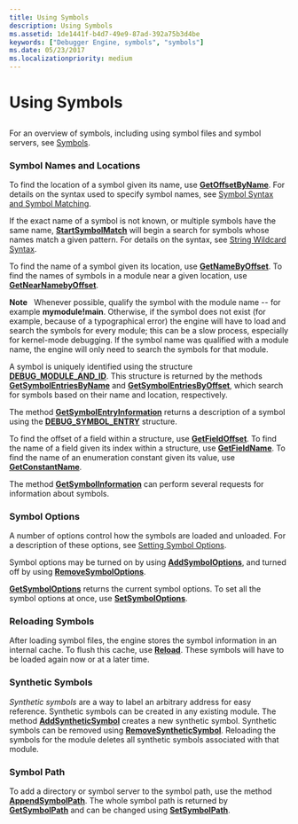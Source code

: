 ```yaml
---
title: Using Symbols
description: Using Symbols
ms.assetid: 1de1441f-b4d7-49e9-87ad-392a75b3d4be
keywords: ["Debugger Engine, symbols", "symbols"]
ms.date: 05/23/2017
ms.localizationpriority: medium
---
```


# Using Symbols


## <span id="ddk_symbols_dbx"></span><span id="DDK_SYMBOLS_DBX"></span>


For an overview of symbols, including using symbol files and symbol servers, see [Symbols](symbols.md).

### <span id="symbol_names_and_locations"></span><span id="SYMBOL_NAMES_AND_LOCATIONS"></span>Symbol Names and Locations

To find the location of a symbol given its name, use [**GetOffsetByName**](https://docs.microsoft.com/windows-hardware/drivers/ddi/content/dbgeng/nf-dbgeng-idebugsymbols3-getoffsetbyname). For details on the syntax used to specify symbol names, see [Symbol Syntax and Symbol Matching](symbol-syntax-and-symbol-matching.md).

If the exact name of a symbol is not known, or multiple symbols have the same name, [**StartSymbolMatch**](https://docs.microsoft.com/windows-hardware/drivers/ddi/content/dbgeng/nf-dbgeng-idebugsymbols3-startsymbolmatch) will begin a search for symbols whose names match a given pattern. For details on the syntax, see [String Wildcard Syntax](string-wildcard-syntax.md).

To find the name of a symbol given its location, use [**GetNameByOffset**](https://docs.microsoft.com/windows-hardware/drivers/ddi/content/dbgeng/nf-dbgeng-idebugsymbols3-getnamebyoffset). To find the names of symbols in a module near a given location, use [**GetNearNamebyOffset**](https://docs.microsoft.com/windows-hardware/drivers/ddi/content/dbgeng/nf-dbgeng-idebugsymbols3-getnearnamebyoffset).

**Note**   Whenever possible, qualify the symbol with the module name -- for example **mymodule!main**. Otherwise, if the symbol does not exist (for example, because of a typographical error) the engine will have to load and search the symbols for every module; this can be a slow process, especially for kernel-mode debugging. If the symbol name was qualified with a module name, the engine will only need to search the symbols for that module.

 

A symbol is uniquely identified using the structure [**DEBUG\_MODULE\_AND\_ID**](https://docs.microsoft.com/windows-hardware/drivers/ddi/content/dbgeng/ns-dbgeng-_debug_module_and_id). This structure is returned by the methods [**GetSymbolEntriesByName**](https://docs.microsoft.com/windows-hardware/drivers/ddi/content/dbgeng/nf-dbgeng-idebugsymbols3-getsymbolentriesbyname) and [**GetSymbolEntriesByOffset**](https://docs.microsoft.com/windows-hardware/drivers/ddi/content/dbgeng/nf-dbgeng-idebugsymbols3-getsymbolentriesbyoffset), which search for symbols based on their name and location, respectively.

The method [**GetSymbolEntryInformation**](https://docs.microsoft.com/windows-hardware/drivers/ddi/content/dbgeng/nf-dbgeng-idebugsymbols3-getsymbolentryinformation) returns a description of a symbol using the [**DEBUG\_SYMBOL\_ENTRY**](https://docs.microsoft.com/windows-hardware/drivers/ddi/content/dbgeng/ns-dbgeng-_debug_symbol_entry) structure.

To find the offset of a field within a structure, use [**GetFieldOffset**](https://docs.microsoft.com/windows-hardware/drivers/ddi/content/dbgeng/nf-dbgeng-idebugsymbols-getfieldoffset). To find the name of a field given its index within a structure, use [**GetFieldName**](https://docs.microsoft.com/windows-hardware/drivers/ddi/content/dbgeng/nf-dbgeng-idebugsymbols3-getfieldname). To find the name of an enumeration constant given its value, use [**GetConstantName**](https://docs.microsoft.com/windows-hardware/drivers/ddi/content/dbgeng/nf-dbgeng-idebugsymbols3-getconstantname).

The method [**GetSymbolInformation**](https://docs.microsoft.com/windows-hardware/drivers/ddi/content/dbgeng/nf-dbgeng-idebugadvanced3-getsymbolinformation) can perform several requests for information about symbols.

### <span id="symbol_options"></span><span id="SYMBOL_OPTIONS"></span>Symbol Options

A number of options control how the symbols are loaded and unloaded. For a description of these options, see [Setting Symbol Options](symbol-options.md).

Symbol options may be turned on by using [**AddSymbolOptions**](https://docs.microsoft.com/windows-hardware/drivers/ddi/content/dbgeng/nf-dbgeng-idebugsymbols3-addsymboloptions), and turned off by using [**RemoveSymbolOptions**](https://docs.microsoft.com/windows-hardware/drivers/ddi/content/dbgeng/nf-dbgeng-idebugsymbols3-removesymboloptions).

[**GetSymbolOptions**](https://docs.microsoft.com/windows-hardware/drivers/ddi/content/dbgeng/nf-dbgeng-idebugsymbols3-getsymboloptions) returns the current symbol options. To set all the symbol options at once, use [**SetSymbolOptions**](https://docs.microsoft.com/windows-hardware/drivers/ddi/content/dbgeng/nf-dbgeng-idebugsymbols3-setsymboloptions).

### <span id="reloading_symbols"></span><span id="RELOADING_SYMBOLS"></span>Reloading Symbols

After loading symbol files, the engine stores the symbol information in an internal cache. To flush this cache, use [**Reload**](https://docs.microsoft.com/windows-hardware/drivers/ddi/content/dbgeng/nf-dbgeng-idebugsymbols3-reload). These symbols will have to be loaded again now or at a later time.

### <span id="synthetic_symbols"></span><span id="SYNTHETIC_SYMBOLS"></span> Synthetic Symbols

*Synthetic symbols* are a way to label an arbitrary address for easy reference. Synthetic symbols can be created in any existing module. The method [**AddSyntheticSymbol**](https://docs.microsoft.com/windows-hardware/drivers/ddi/content/dbgeng/nf-dbgeng-idebugsymbols3-addsyntheticsymbol) creates a new synthetic symbol. Synthetic symbols can be removed using [**RemoveSyntheticSymbol**](https://docs.microsoft.com/windows-hardware/drivers/ddi/content/dbgeng/nf-dbgeng-idebugsymbols3-removesyntheticsymbol). Reloading the symbols for the module deletes all synthetic symbols associated with that module.

### <span id="symbol_path"></span><span id="SYMBOL_PATH"></span>Symbol Path

To add a directory or symbol server to the symbol path, use the method [**AppendSymbolPath**](https://docs.microsoft.com/windows-hardware/drivers/ddi/content/dbgeng/nf-dbgeng-idebugsymbols3-appendsymbolpath). The whole symbol path is returned by [**GetSymbolPath**](https://docs.microsoft.com/windows-hardware/drivers/ddi/content/dbgeng/nf-dbgeng-idebugsymbols3-getsymbolpath) and can be changed using [**SetSymbolPath**](https://docs.microsoft.com/windows-hardware/drivers/ddi/content/dbgeng/nf-dbgeng-idebugsymbols3-setsymbolpath).

 

 





